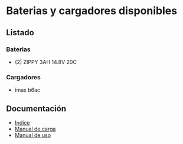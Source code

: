 # Baterias y cargadores disponibles

## Listado
### Baterias
+ (2) ZIPPY 3AH 14.8V 20C
### Cargadores
+ imax b6ac

## Documentación
- [Indice](https://github.com/cap-repositories/Devices/blob/main/Baterias/Instrucciones_de_carga-uso_baterias_LiPo.md)
- [Manual de carga](https://github.com/cap-repositories/Devices/edit/main/Baterias/manual_carga.md)
- [Manual de uso](https://github.com/cap-repositories/Devices/edit/main/Baterias/manual_uso.md)
